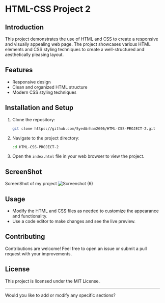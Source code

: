 

# HTML-CSS Project 2

## Introduction
This project demonstrates the use of HTML and CSS to create a responsive and visually appealing web page. The project showcases various HTML elements and CSS styling techniques to create a well-structured and aesthetically pleasing layout.

## Features
- Responsive design
- Clean and organized HTML structure
- Modern CSS styling techniques

## Installation and Setup
1. Clone the repository:
   ```sh
   git clone https://github.com/SyedArham2606/HTML-CSS-PROJECT-2.git
   ```
2. Navigate to the project directory:
   ```sh
   cd HTML-CSS-PROJECT-2
   ```
3. Open the `index.html` file in your web browser to view the project.

## ScreenShot
ScreenShot of my project
![Screenshot (6)](https://github.com/user-attachments/assets/1524f7a3-5be5-4cee-97b8-563e48682d05)

## Usage
- Modify the HTML and CSS files as needed to customize the appearance and functionality.
- Use a code editor to make changes and see the live preview.

## Contributing
Contributions are welcome! Feel free to open an issue or submit a pull request with your improvements.

## License
This project is licensed under the MIT License.

---

Would you like to add or modify any specific sections?
